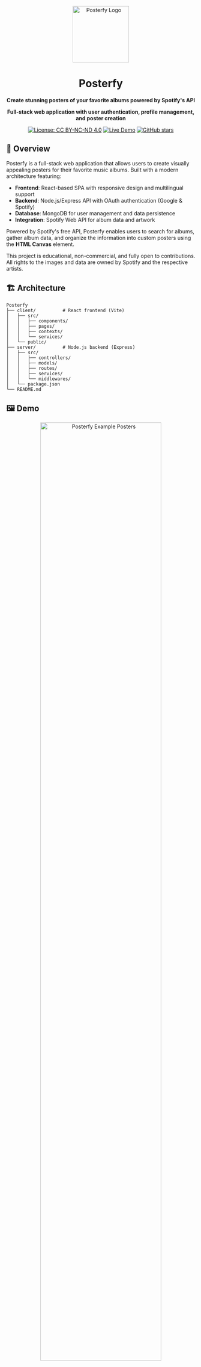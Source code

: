 <p align="center">
  <img src="https://raw.githubusercontent.com/avictormorais/posterfy/main/client/public/ico.png" width="150" height="150" alt="Posterfy Logo">
</p>

<div align="center">
    <h1>Posterfy</h1>
  
  **Create stunning posters of your favorite albums powered by Spotify's API**
  
  **Full-stack web application with user authentication, profile management, and poster creation**
  
  [![License: CC BY-NC-ND 4.0](https://img.shields.io/badge/License-CC%20BY--NC--ND%204.0-lightgrey.svg)](https://creativecommons.org/licenses/by-nc-nd/4.0/)
  [![Live Demo](https://img.shields.io/badge/Live-Demo-blue)](https://posterfy.space/)
  [![GitHub stars](https://img.shields.io/github/stars/avictormorais/posterfy)](https://github.com/avictormorais/posterfy/stargazers)
</div>

## 🔭 **Overview**

Posterfy is a full-stack web application that allows users to create visually appealing posters for their favorite music albums. Built with a modern architecture featuring:

- **Frontend**: React-based SPA with responsive design and multilingual support
- **Backend**: Node.js/Express API with OAuth authentication (Google & Spotify)
- **Database**: MongoDB for user management and data persistence
- **Integration**: Spotify Web API for album data and artwork

Powered by Spotify's free API, Posterfy enables users to search for albums, gather album data, and organize the information into custom posters using the **HTML Canvas** element.

This project is educational, non-commercial, and fully open to contributions. All rights to the images and data are owned by Spotify and the respective artists.

## 🏗️ **Architecture**

```
Posterfy
├── client/          # React frontend (Vite)
│   ├── src/
│   │   ├── components/
│   │   ├── pages/
│   │   ├── contexts/
│   │   └── services/
│   └── public/
├── server/          # Node.js backend (Express)
│   ├── src/
│   │   ├── controllers/
│   │   ├── models/
│   │   ├── routes/
│   │   ├── services/
│   │   └── middlewares/
│   └── package.json
└── README.md
```

## 🖼️ Demo

<div align="center">
  <img src="https://raw.githubusercontent.com/avictormorais/posterfy/main/client/src/assets/albuns.png" alt="Posterfy Example Posters" width="80%">
  <p><em>Examples of posters created with Posterfy</em></p>
</div>

## 🔧 **How It Works**

### User Journey
1️⃣ **Authentication**: Users sign in with Google or Spotify OAuth for secure access.

2️⃣ **Profile Management**: Create and manage user profiles with unique usernames.

3️⃣ **Album Search**: Users enter the name of the album they want to create a poster for.

4️⃣ **Album Selection**: Posterfy displays search results from Spotify's database, and users select their desired album.

5️⃣ **Data Gathering**: Once the album is selected, Posterfy fetches all the necessary data and images from Spotify's Web API.

6️⃣ **Poster Customization**: Users can customize poster layouts, colors, fonts, and styling options.

7️⃣ **Visual Organization**: The gathered data is then visually organized into a custom layout using the HTML Canvas element.

8️⃣ **Poster Generation**: Finally, a rendered image of the poster is generated, which the user can save or share.

---

## ❓ **FAQ**

**Q: Do I need to create an account to use Posterfy?**  
No, you don't need a Spotify account to create posters. However, developers need Spotify API credentials to run the app locally.

**Q: Can I use Posterfy without a Spotify account?**  
A: You can sign in with Google, but you'll need Spotify API credentials to run the app locally for development.

**Q: Is it possible to create a poster with a custom album?**  
A: Currently, Posterfy only supports albums from Spotify's database. Custom albums are not supported yet.

**Q: What file format can I export the poster in?**  
A: Posters can be exported as PNG images.

**Q: Can I change my username after creating my account?**  
A: Yes, you can update your profile information including your username from the dashboard.

### Ways to Contribute

- 🐛 **Bug Reports**: Found a bug? [Open an issue](https://github.com/avictormorais/posterfy/issues)
- 💡 **Feature Requests**: Have an idea? We'd love to hear it!
- 🌐 **Translations**: Help make Posterfy available in more languages
- 📖 **Documentation**: Improve our docs and examples
- 🎨 **Design**: Contribute new poster templates and styles

### Code Guidelines

- Follow the existing code style and conventions
- Write clear, descriptive commit messages
- Add tests for new features when applicable
- Update documentation as needed

## 🎉 Acknowledgments

Special thanks to all contributors who have helped make Posterfy better:

- [**debug420**](https://github.com/debug420) - For valuable improvements and feature contributions
- All beta testers and community members providing feedbacks
</details>

<details>
<summary><strong>Can I create posters for custom/local albums?</strong></summary>
<br>
Currently, Posterfy only supports albums available in Spotify's database. Support for custom albums may be added in future versions.
</details>

<details>
<summary><strong>What image formats are supported for export?</strong></summary>
<br>
Posters can be exported as high-quality PNG images. Additional formats may be supported in future updates.
</details>

<details>
<summary><strong>Is there a mobile app available?</strong></summary>
<br>
Posterfy is a web application that works perfectly on mobile browsers. There's no dedicated mobile app at this time.
</details>

<details>
<summary><strong>Can I use these posters commercially?</strong></summary>
<br>
No, this project is for educational and non-commercial use only. All album artwork and data belong to Spotify and the respective artists.
</details>

## ✨ Features

### Frontend Features
- **🔍 Smart Search**: Find any album from Spotify's vast database
- **🎨 Multiple Templates**: Choose from various poster layouts and styles
- **🎯 High-Quality Output**: Export posters in PNG format with crisp quality
- **📱 Mobile Friendly**: Responsive design that works on all devices
- **⚡ Fast Performance**: Built with React and Vite for optimal speed
- **🌐 Multilingual**: Support for multiple languages (English, Portuguese, Spanish, Chinese)
- **🎭 Custom Styling**: Personalize colors, fonts, and layout options

### Backend Features
- **🔐 OAuth Authentication**: Secure login with Google and Spotify
- **� JWT Tokens**: Token-based authentication (serverless-compatible)
- **�👤 User Management**: Profile creation and management with unique usernames
- **🔗 Account Linking**: Link multiple OAuth providers to the same account
- **🛡️ Session Management**: Secure JWT-based authentication
- **📊 User Dashboard**: View and manage user profiles and account connections

---

## 🚀 Getting Started

### Prerequisites

- Node.js (version 16 or higher)
- npm or yarn package manager
- MongoDB (local installation or cloud service like MongoDB Atlas)
- Spotify Developer Account (for API credentials)
- Google OAuth credentials (optional, for Google authentication)

### Installation

1. **Clone the repository**
   ```bash
   git clone https://github.com/avictormorais/posterfy.git
   cd posterfy
   ```

2. **Set up the backend**
   ```bash
   cd server
   npm install
   ```

3. **Configure backend environment variables**
   
   Create a `.env` file in the `server/` directory:
   ```env
   # Database
   MONGO_URI=mongodb://localhost:27017/posterfy
   
   # JWT Authentication (recommended for serverless deployments)
   JWT_SECRET=your-super-secret-jwt-key-change-this-in-production
   JWT_EXPIRES_IN=30d
   
   # Session (legacy - not used with JWT)
   SESSION_SECRET=your-session-secret-key
   
   # OAuth - Google (optional)
   GOOGLE_CLIENT_ID=your_google_client_id
   GOOGLE_CLIENT_SECRET=your_google_client_secret
   
   # OAuth - Spotify
   SPOTIFY_CLIENT_ID=your_spotify_client_id
   SPOTIFY_CLIENT_SECRET=your_spotify_client_secret
   
   # Server
   PORT=5000
   NODE_ENV=development
   CLIENT_URL=http://localhost:5173
   ```

4. **Set up the frontend**
   ```bash
   cd ../client
   npm install
   ```

5. **Configure frontend environment variables**
   
   Create a `.env` file in the `client/` directory:
   ```env
   VITE_API_BASE_URL=http://localhost:5000
   VITE_SPOTIFY_CLIENT_ID=your_spotify_client_id
   ```

6. **Start the backend server**
   ```bash
   cd ../server
   npm start
   ```
   The backend will run on `http://localhost:5000`

7. **Start the frontend development server**
   ```bash
   cd ../client
   npm run dev
   ```
   The frontend will run on `http://localhost:5173`

8. **Open your browser**
   
   Navigate to `http://localhost:5173` to see the application running.

### Production Build

To build both frontend and backend for production:

**Frontend:**
```bash
cd client
npm run build
```

**Backend:**
```bash
cd server
npm run build  # if using a build script
```

The optimized frontend files will be generated in the `client/dist/` directory.

### OAuth Configuration

#### Spotify OAuth Setup
1. Visit the [Spotify Developer Dashboard](https://developer.spotify.com/dashboard)
2. Create a new app
3. Add `http://localhost:5000/auth/spotify/callback` to the Redirect URIs
4. Copy the Client ID and Client Secret to your `.env` file

#### Google OAuth Setup (Optional)
1. Visit the [Google Cloud Console](https://console.cloud.google.com/)
2. Create a new project or select an existing one
3. Enable the Google+ API
4. Create OAuth 2.0 credentials
5. Add `http://localhost:5000/auth/google/callback` to the authorized redirect URIs
6. Copy the Client ID and Client Secret to your `.env` file

## 🤝 **Contributing**

We welcome contributions to Posterfy! This is a full-stack project with opportunities in both frontend and backend development.

### Development Areas
- **🎨 Frontend**: React components, UI/UX improvements, new features
- **⚙️ Backend**: API development, authentication, database optimization
- **🔧 DevOps**: Docker, CI/CD, deployment configurations
- **📱 Mobile**: Progressive Web App improvements
- **🌐 i18n**: New language support and translations

### Ways to Contribute

- 🐛 **Bug Reports**: Found a bug? [Open an issue](https://github.com/avictormorais/posterfy/issues)
- 💡 **Feature Requests**: Have an idea? We'd love to hear it!
- 🌐 **Translations**: Help make Posterfy available in more languages
- 📖 **Documentation**: Improve our docs and examples
- 🎨 **Design**: Contribute new poster templates and styles
- 🔐 **Security**: Help improve authentication and data security

### Code Guidelines

- Follow the existing code style and conventions
- Write clear, descriptive commit messages
- Add tests for new features when applicable
- Update documentation as needed
- Test both frontend and backend changes

### Getting Started with Development

1. Follow the installation steps above
2. Create a new branch for your feature: `git checkout -b feature/your-feature-name`
3. Make your changes
4. Test thoroughly (both frontend and backend)
5. Submit a pull request

Please ensure that your code passes all tests and adheres to the project's style guide.

## 🎉 Community Contributions
A huge thank you to [debug420](https://github.com/debug420) for contributing improvements to Posterfy! This fork introduced some great new features, your contributions help make Posterfy even better. 🚀

## 📄 License

This project is licensed under the **Creative Commons Attribution-NonCommercial-NoDerivatives 4.0 International (CC BY-NC-ND 4.0)** license.

### License Summary

| Permission | Allowed |
|------------|---------|
| ✅ **Share** | Copy and redistribute the material in any medium or format |
| ❌ **Commercial Use** | Cannot use for commercial purposes |
| ❌ **Modify** | Cannot remix, transform, or build upon the material |
| ⚠️ **Attribution** | Must give appropriate credit and link to license |

For complete license terms, see the [LICENSE](./LICENSE) file or visit [creativecommons.org](https://creativecommons.org/licenses/by-nc-nd/4.0/).

## ⚠️ Disclaimer

- **🎓 Educational Purpose**: This project is created for educational and non-commercial purposes only
- **🔐 User Data**: User accounts and profile information are stored securely. We do not share personal data with third parties
- **🎵 Content Rights**: All album artwork, data, and information belong to Spotify and the respective artists
- **🛡️ No Warranty**: This software is provided "as is" without any warranty
- **📊 Analytics**: This app may collect anonymous usage data to improve user experience
- **🔒 Privacy**: OAuth tokens are handled securely and never stored in plain text

---

## 🛠️ **Tech Stack**

### Frontend
- **React 18** - UI library
- **Vite** - Build tool and dev server
- **Styled Components** - CSS-in-JS styling
- **React Router** - Client-side routing
- **React i18next** - Internationalization
- **Axios** - HTTP client

### Backend
- **Node.js** - Runtime environment
- **Express.js** - Web framework
- **MongoDB** - NoSQL database
- **Mongoose** - MongoDB object modeling
- **Passport.js** - Authentication middleware
- **Express Session** - Session management

### Integrations
- **Spotify Web API** - Music data and album artwork
- **Google OAuth 2.0** - Authentication provider
- **Spotify OAuth 2.0** - Authentication provider


<div align="center">
  <p>Made with ❤️ by <a href="https://github.com/avictormorais">Victor Morais</a></p>
  <p>🚀 Full-stack music poster creation platform</p>
</div>
